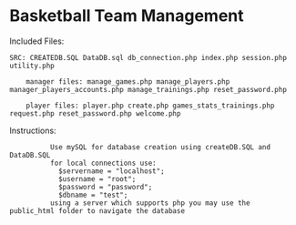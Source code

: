 # Basketball Team Management  

Included Files:

	SRC: CREATEDB.SQL DataDB.sql db_connection.php index.php session.php utility.php

	    manager files: manage_games.php manage_players.php manager_players_accounts.php manage_trainings.php reset_password.php
 
		player files: player.php create.php games_stats_trainings.php request.php reset_password.php welcome.php

Instructions: 

			  Use mySQL for database creation using createDB.SQL and DataDB.SQL
			  for local connections use: 
			  	$servername = "localhost";
			  	$username = "root";
				$password = "password";		
				$dbname = "test";
			  using a server which supports php you may use the public_html folder to navigate the database
